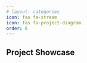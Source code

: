 ```yaml
---
# layout: categories
icon: fas fa-stream
icon: fas fa-project-diagram
order: 6
---
```


## Project Showcase

<div id="github-projects">
    <!-- Projects will be injected here -->
</div>

<style>
/* Style for the project items */
.project-item summary {
  font-size: 18px;
  font-weight: bold;
  padding: 10px;
  background-color: rgba(100, 149, 237, 0.2);
  border-radius: 5px;
  cursor: pointer;
  transition: background-color 0.3s ease, color 0.3s ease;
  margin-bottom: 8px;
}

.project-item[open] summary {
  background-color: rgba(100, 149, 237, 0.7);
  color: #fff;
}

.project-item div {
  padding: 10px;
  background-color: rgba(245, 245, 245, 0.2); /* Lighter inner background */
  border-radius: 5px;
  transition: max-height 0.4s ease-in-out;
  overflow: hidden;
  max-height: 0;
}

.project-item[open] div {
  max-height: 1000px; /* Allows space for expanded content */
  padding: 15px;
}

.project-item {
  border: 1px solid #ddd;
  box-shadow: 0 2px 10px rgba(0, 0, 0, 0.05);
  border-radius: 8px;
  margin-bottom: 15px;
  transition: transform 0.2s ease;
}

.project-item summary:hover {
  background-color: rgba(100, 149, 237, 0.5);
  color: #fff;
}

.project-item:hover {
  transform: translateY(-5px);
}
</style>

<script>
  async function fetchGitHubRepos() {
    const username = "devakhilus"; // Your GitHub username
    const apiUrl = `https://api.github.com/users/${username}/repos`;
    try {
      const response = await fetch(apiUrl);
      const repos = await response.json();

      const excludedRepos = ['devakhilus.github.io', 'devakhilus']; // Repos to exclude
      const projectContainer = document.getElementById('github-projects');

      repos
        .filter(repo => !excludedRepos.includes(repo.name)) // Filter out the excluded repos
        .forEach(repo => {
          // Create the structure for each project item
          const projectItem = document.createElement('details');
          projectItem.classList.add('project-item');

          const projectSummary = document.createElement('summary');
          projectSummary.textContent = repo.name;

          const projectInfo = document.createElement('div');
          projectInfo.innerHTML = `
            <p><strong>Description:</strong> ${repo.description || 'No description available.'}</p>
            <p><strong>Language:</strong> ${repo.language || 'N/A'}</p>
            <p><a href="${repo.html_url}" target="_blank">View Repository</a></p>
          `;

          // Append summary and info to the project item
          projectItem.appendChild(projectSummary);
          projectItem.appendChild(projectInfo);

          // Append the project item to the container
          projectContainer.appendChild(projectItem);
        });
    } catch (error) {
      console.error('Error fetching repositories:', error);
    }
  }

  // Fetch repositories when the page loads
  document.addEventListener('DOMContentLoaded', fetchGitHubRepos);
</script>
